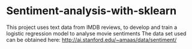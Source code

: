 # Sentiment-analysis-with-sklearn

This project uses text data from IMDB reviews, to develop and train a logistic regression model to analyse movie sentiments
The data set used can be obtained here: http://ai.stanford.edu/~amaas/data/sentiment/
